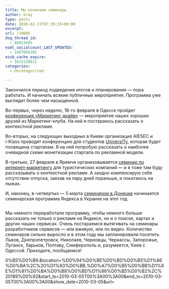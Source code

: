 ```yaml
---
title: Мы начинаем семинары
author: Gray
type: posts
date: 2010-02-11T07:39:15+00:00
excerpt:
url: /10085
dsq_thread_id:
  - 66023645
esml_socialcount_LAST_UPDATED:
  - 1497056282
essb_cache_expire:
  - 1615120812
categories:
  - Uncategorized

---
```








Закончился период подведения итогов и планирования — пора работать. И начинать всякие публичные мероприятия. Программа уже выглядит более чем насыщенной.

<nobr>Во-первых</nobr>, через неделю, <nobr>18-го</nobr> февраля в Одессе пройдет [конференция «Маркетинг драйв»][1] — мероприятие наших хороших друзей из <nobr>Маркетинг-клуба</nobr>. На ней я постараюсь рассказать о контекстной рекламе.

<nobr>Во-вторых</nobr>, на следующих выходных в Киеве организация AIESEC и <nobr>i-Klass</nobr> проводят конференцию для студентов [UniversITy][2], которая будет посвящена стартапам. Я на ней попробую рассказать о наиболее очевидной схеме монетизации стартапа по рекламной модели.

<nobr>В-третьих</nobr>, 27 февраля в Яремче организовывается [семинар по <nobr>интернет-маркетингу</nobr>][3] для туристических компаний — и я тоже там буду рассказывать о контекстной рекламе. А заодно компенсирую себе отсутствие отпуска, заехав на пару дней пораньше, и покатаюсь на лыжах.

И, наконец, <nobr>в-четвертых</nobr> — 5 марта [семинаром в Донецке][4] начинается семинарская программа Яндекса в Украине на этот год.

[<img src="https://i0.wp.com/calendar.yandex.ru/i/calendar-button.gif?w=740" alt="" border="0" data-recalc-dims="1" />][5]

Мы немного переработали программу, чтобы немного больше рассказать не только о рекламе на Яндексе, но и о поиске, картах и других наших сервисах. Очень постараемся вытягивать на семинары разработчиков сервисов — или вживую, или по видео. Количество семинаров сильно выросло и в этом году мы запланировали посетить Львов, Днепропетровск, Николаев, Черновцы, Черкассы, Запорожье, Луганск, Харьков, Полтаву, Симферополь и, разумеется, Киев с Одессой. Приходите, пообщаемся!

 [1]: http://www.mdrive.euroindex.ua/?page=odessa
 [2]: http://univ-it.org.ua/
 [3]: http://turyzmseminar.blogspot.com/
 [4]: http://advertising.yandex.ru/seminar/donetsk_mar2010.xml
 [5]: http://calendar.yandex.ru/event-add?name=%D0%A1%D0%B5%D0%BC%D0%B8%D0%BD%D0%B0%D1%80%20%D0%AF%D0%BD%D0%B4%D0%B5%D0%BA%D1%81%D0%B0&description=%D0%92%D0%B5%D0%B4%D1%83%D1%89%D0%B8%D0%B5%20%D1%81%D0%BF%D0%B5%D1%86%D0%B8%D0%B0%D0%BB%D0%B8%D1%81%D1%82%D1%8B%20%D0%BA%D0%BE%D0%BC%D0%BF%D0%B0%D0%BD%D0%B8%D0%B8%20%C2%AB%D0%AF%D0%BD%D0%B4%D0%B5%D0%BA%D1%81%C2%BB%20%D1%81%D0%BE%D0%B2%D0%BC%D0%B5%D1%81%D1%82%D0%BD%D0%BE%20%D1%81%D0%BE%20%D1%81%D1%82%D1%83%D0%B4%D0%B8%D0%B5%D0%B9%20%D0%B8%D0%BD%D1%82%D0%B5%D1%80%D0%BD%D0%B5%D1%82-%D1%80%D0%B5%D1%88%D0%B5%D0%BD%D0%B8%D0%B9%20LookMy.info%20%D0%BF%D1%80%D0%BE%D0%B2%D0%B5%D0%B4%D1%83%D1%82%205%20%D0%BC%D0%B0%D1%80%D1%82%D0%B0%202010%20%D0%B3%D0%BE%D0%B4%D0%B0%20%D0%B2%20%D0%94%D0%BE%D0%BD%D0%B5%D1%86%D0%BA%D0%B5%20%D0%BF%D1%80%D0%B0%D0%BA%D1%82%D0%B8%D1%87%D0%B5%D1%81%D0%BA%D0%B8%D0%B9%20%D1%81%D0%B5%D0%BC%D0%B8%D0%BD%D0%B0%D1%80%20%C2%AB%D0%98%D0%BD%D1%82%D0%B5%D1%80%D0%BD%D0%B5%D1%82-%D1%80%D0%B5%D0%BA%D0%BB%D0%B0%D0%BC%D0%B0%3A%20%D0%B8%D1%82%D0%BE%D0%B3%D0%B8%20%D0%B8%20%D0%BF%D0%B5%D1%80%D1%81%D0%BF%D0%B5%D0%BA%D1%82%D0%B8%D0%B2%D1%8B.%20%D0%A0%D0%B5%D0%BA%D0%BB%D0%B0%D0%BC%D0%BD%D1%8B%D0%B5%20%D0%B2%D0%BE%D0%B7%D0%BC%D0%BE%D0%B6%D0%BD%D0%BE%D1%81%D1%82%D0%B8%20%D0%AF%D0%BD%D0%B4%D0%B5%D0%BA%D1%81%D0%B0%C2%BB.%0A%0A%D0%A3%D1%87%D0%B0%D1%81%D1%82%D0%B8%D0%B5%20%D0%B2%20%D1%81%D0%B5%D0%BC%D0%B8%D0%BD%D0%B0%D1%80%D0%B5%20%D0%B1%D0%B5%D1%81%D0%BF%D0%BB%D0%B0%D1%82%D0%BD%D0%BE%D0%B5%2C%20%D0%BE%D0%B4%D0%BD%D0%B0%D0%BA%D0%BE%20%D1%82%D1%80%D0%B5%D0%B1%D1%83%D0%B5%D1%82%D1%81%D1%8F%20%D0%BF%D1%80%D0%B5%D0%B4%D0%B2%D0%B0%D1%80%D0%B8%D1%82%D0%B5%D0%BB%D1%8C%D0%BD%D0%B0%D1%8F%20%D1%80%D0%B5%D0%B3%D0%B8%D1%81%D1%82%D1%80%D0%B0%D1%86%D0%B8%D1%8F%20(%D1%80%D0%B5%D0%B3%D0%B8%D1%81%D1%82%D1%80%D0%B0%D1%86%D0%B8%D0%BE%D0%BD%D0%BD%D0%B0%D1%8F%20%D1%84%D0%BE%D1%80%D0%BC%D0%B0%20%E2%80%94%20%D0%BD%D0%B8%D0%B6%D0%B5%20%D0%BD%D0%B0%20%D1%8D%D1%82%D0%BE%D0%B9%20%D1%81%D1%82%D1%80%D0%B0%D0%BD%D0%B8%D1%86%D0%B5).%0A%0A%D0%9D%D0%B0%20%D1%81%D0%B5%D0%BC%D0%B8%D0%BD%D0%B0%D1%80%D0%B5%20%D0%B1%D1%83%D0%B4%D1%83%D1%82%20%D0%BF%D1%80%D0%BE%D1%87%D0%B8%D1%82%D0%B0%D0%BD%D1%8B%20%D0%B4%D0%BE%D0%BA%D0%BB%D0%B0%D0%B4%D1%8B%20%D0%BF%D0%BE%20%D1%81%D0%BB%D0%B5%D0%B4%D1%83%D1%8E%D1%89%D0%B8%D0%BC%20%D1%82%D0%B5%D0%BC%D0%B0%D0%BC%3A%0A%0A%D0%AF%D0%BD%D0%B4%D0%B5%D0%BA%D1%81.%20%D0%A0%D0%B0%D0%B7%D1%80%D0%B5%D1%88%D0%B8%D1%82%D0%B5%20%D0%BF%D1%80%D0%B5%D0%B4%D1%81%D1%82%D0%B0%D0%B2%D0%B8%D1%82%D1%8C%D1%81%D1%8F%3F%20(%D0%A1%D0%B5%D1%80%D0%B3%D0%B5%D0%B9%20%D0%9F%D0%B5%D1%82%D1%80%D0%B5%D0%BD%D0%BA%D0%BE)%0A%D0%9E%D0%BD%D0%BB%D0%B0%D0%B9%D0%BD%D0%BE%D0%B2%D0%B0%D1%8F%20%D1%80%D0%B5%D0%BA%D0%BB%D0%B0%D0%BC%D0%B0%3A%20%D0%BA%D0%BB%D0%B0%D1%81%D1%81%D0%B8%D1%84%D0%B8%D0%BA%D0%B0%D1%86%D0%B8%D1%8F%2C%20%D0%B0%D1%83%D0%B4%D0%B8%D1%82%D0%BE%D1%80%D0%B8%D1%8F%2C%20%D1%81%D1%82%D1%80%D1%83%D0%BA%D1%82%D1%83%D1%80%D0%B0%20%D1%80%D1%8B%D0%BD%D0%BA%D0%B0.%20(%D0%A1%D0%B5%D1%80%D0%B3%D0%B5%D0%B9%20%D0%9F%D0%B5%D1%82%D1%80%D0%B5%D0%BD%D0%BA%D0%BE)%0A%D0%AF%D0%BD%D0%B4%D0%B5%D0%BA%D1%81.%D0%94%D0%B8%D1%80%D0%B5%D0%BA%D1%82%3A%20%D0%BE%D1%81%D0%BD%D0%BE%D0%B2%D1%8B%20%D0%BC%D0%B0%D1%81%D1%82%D0%B5%D1%80%D1%81%D1%82%D0%B2%D0%B0.%20(%D0%90%D0%BB%D0%B5%D0%BA%D1%81%D0%B5%D0%B9%20%D0%9A%D0%B8%D1%80%D0%BF%D0%B8%D1%87%D0%BD%D0%B8%D0%BA%D0%BE%D0%B2)%0A%D0%AF%D0%BD%D0%B4%D0%B5%D0%BA%D1%81.%D0%94%D0%B8%D1%80%D0%B5%D0%BA%D1%82%3A%20%D0%B4%D0%BB%D1%8F%20%D0%BF%D1%80%D0%BE%D0%B4%D0%B2%D0%B8%D0%BD%D1%83%D1%82%D1%8B%D1%85%20%D1%80%D0%B5%D0%BA%D0%BB%D0%B0%D0%BC%D0%BE%D0%B4%D0%B0%D1%82%D0%B5%D0%BB%D0%B5%D0%B9.%20(%D0%90%D0%BB%D0%B5%D0%BA%D1%81%D0%B5%D0%B9%20%D0%9A%D0%B8%D1%80%D0%BF%D0%B8%D1%87%D0%BD%D0%B8%D0%BA%D0%BE%D0%B2)%0A%D0%98%D1%81%D0%BA%D1%83%D1%81%D1%81%D1%82%D0%B2%D0%BE%20%D0%BF%D0%BE%D0%B4%D0%B1%D0%BE%D1%80%D0%B0%20%D1%81%D0%BB%D0%BE%D0%B2%20%D0%B4%D0%BB%D1%8F%20%D0%B8%D1%81%D0%BF%D0%BE%D0%BB%D1%8C%D0%B7%D0%BE%D0%B2%D0%B0%D0%BD%D0%B8%D1%8F%20%D0%B2%20%D0%BA%D0%BE%D0%BD%D1%82%D0%B5%D0%BA%D1%81%D1%82%D0%BD%D0%BE%D0%B9%20%D1%80%D0%B5%D0%BA%D0%BB%D0%B0%D0%BC%D0%B5.%20(%D0%98%D1%80%D0%B8%D0%BD%D0%B0%20%D0%92%D0%B0%D0%BA%D0%B0%D1%80%D1%87%D1%83%D0%BA)%0A%D0%9A%D0%B0%D0%BA%20%D0%BF%D1%80%D0%B0%D0%B2%D0%B8%D0%BB%D1%8C%D0%BD%D0%BE%20%D1%81%D0%BE%D1%81%D1%82%D0%B0%D0%B2%D0%B8%D1%82%D1%8C%20%D1%83%D1%81%D0%BF%D0%B5%D1%88%D0%BD%D0%BE%D0%B5%20%D1%80%D0%B5%D0%BA%D0%BB%D0%B0%D0%BC%D0%BD%D0%BE%D0%B5%20%D0%BE%D0%B1%D1%8A%D1%8F%D0%B2%D0%BB%D0%B5%D0%BD%D0%B8%D0%B5.%20(%D0%98%D1%80%D0%B8%D0%BD%D0%B0%20%D0%92%D0%B0%D0%BA%D0%B0%D1%80%D1%87%D1%83%D0%BA)%0A%D0%90%D0%BD%D0%B0%D0%BB%D0%B8%D0%B7%20%D1%81%D1%82%D0%B0%D1%82%D0%B8%D1%81%D1%82%D0%B8%D0%BA%D0%B8%20%D1%81%D0%B0%D0%B9%D1%82%D0%B0.%20%D0%AF%D0%BD%D0%B4%D0%B5%D0%BA%D1%81.%D0%9C%D0%B5%D1%82%D1%80%D0%B8%D0%BA%D0%B0.%20(%D0%A1%D0%B5%D1%80%D0%B3%D0%B5%D0%B9%20%D0%9F%D0%B5%D1%82%D1%80%D0%B5%D0%BD%D0%BA%D0%BE)%0A%D0%92%D0%B5%D0%B1%D0%BC%D0%B0%D1%81%D1%82%D0%B5%D1%80%20%D0%B8%20%D0%AF%D0%BD%D0%B4%D0%B5%D0%BA%D1%81.%20(%D0%A1%D0%B5%D1%80%D0%B3%D0%B5%D0%B9%20%D0%9F%D0%B5%D1%82%D1%80%D0%B5%D0%BD%D0%BA%D0%BE)%0A%D0%9A%D0%B0%D0%BA%20%D0%B7%D0%B0%D1%80%D0%B0%D0%B1%D0%B0%D1%82%D1%8B%D0%B2%D0%B0%D1%82%D1%8C%20%D1%81%20%D0%AF%D0%BD%D0%B4%D0%B5%D0%BA%D1%81%D0%BE%D0%BC%3A%20%D0%BF%D1%80%D0%B5%D0%B4%D0%BB%D0%BE%D0%B6%D0%B5%D0%BD%D0%B8%D0%B5%20%D0%B4%D0%BB%D1%8F%20%D1%80%D0%B5%D0%BA%D0%BB%D0%B0%D0%BC%D0%BD%D1%8B%D1%85%20%D0%B0%D0%B3%D0%B5%D0%BD%D1%82%D1%81%D1%82%D0%B2%20%D0%B8%20%D1%81%D1%82%D1%83%D0%B4%D0%B8%D0%B9.%20(%D0%A1%D0%B5%D1%80%D0%B3%D0%B5%D0%B9%20%D0%93%D0%BE%D0%BB%D0%BE%D0%B2%D0%BA%D0%BE)%0A%D0%92%D0%BE%D0%B7%D0%BC%D0%BE%D0%B6%D0%BD%D0%BE%D1%81%D1%82%D0%B8%20%D0%BC%D0%B5%D0%B4%D0%B8%D0%B9%D0%BD%D0%BE%D0%B9%20%D0%B8%20%D1%80%D0%B5%D0%B3%D0%B8%D0%BE%D0%BD%D0%B0%D0%BB%D1%8C%D0%BD%D0%BE%D0%B9%20%D1%80%D0%B5%D0%BA%D0%BB%D0%B0%D0%BC%D1%8B%20%D0%BD%D0%B0%20%D0%AF%D0%BD%D0%B4%D0%B5%D0%BA%D1%81%D0%B5.%20(%D0%A1%D0%B5%D1%80%D0%B3%D0%B5%D0%B9%20%D0%93%D0%BE%D0%BB%D0%BE%D0%B2%D0%BA%D0%BE)%0A%D0%94%D0%BB%D1%8F%20%D1%83%D1%87%D0%B0%D1%81%D1%82%D0%B8%D1%8F%20%D0%B2%20%D1%81%D0%B5%D0%BC%D0%B8%D0%BD%D0%B0%D1%80%D0%B5%20%D0%BF%D1%80%D0%B8%D0%B3%D0%BB%D0%B0%D1%88%D0%B0%D1%8E%D1%82%D1%81%D1%8F%20%D1%80%D0%B0%D1%81%D0%BF%D1%80%D0%BE%D1%81%D1%82%D1%80%D0%B0%D0%BD%D0%B8%D1%82%D0%B5%D0%BB%D0%B8%20%D1%80%D0%B5%D0%BA%D0%BB%D0%B0%D0%BC%D1%8B%20(%D0%B2%20%D1%82%D0%BE%D0%BC%20%D1%87%D0%B8%D1%81%D0%BB%D0%B5%20%D1%81%D0%BE%D1%82%D1%80%D1%83%D0%B4%D0%BD%D0%B8%D0%BA%D0%B8%20%D1%82%D1%80%D0%B0%D0%B4%D0%B8%D1%86%D0%B8%D0%BE%D0%BD%D0%BD%D1%8B%D1%85%20%D1%80%D0%B5%D0%BA%D0%BB%D0%B0%D0%BC%D0%BD%D1%8B%D1%85%20%D0%B0%D0%B3%D0%B5%D0%BD%D1%82%D1%81%D1%82%D0%B2)%2C%20%D1%81%D0%BF%D0%B5%D1%86%D0%B8%D0%B0%D0%BB%D0%B8%D1%81%D1%82%D1%8B%20%D0%BF%D0%BE%20%D0%BC%D0%B0%D1%80%D0%BA%D0%B5%D1%82%D0%B8%D0%BD%D0%B3%D1%83%2C%20%D0%BF%D1%80%D0%B5%D0%B4%D1%81%D1%82%D0%B0%D0%B2%D0%B8%D1%82%D0%B5%D0%BB%D0%B8%20%D0%B2%D0%B5%D0%B1-%D1%81%D1%82%D1%83%D0%B4%D0%B8%D0%B9%2C%20%D0%B0%20%D1%82%D0%B0%D0%BA%D0%B6%D0%B5%20%D0%B2%D1%81%D0%B5%2C%20%D0%BA%D0%BE%D0%BC%D1%83%20%D0%B8%D0%BD%D1%82%D0%B5%D1%80%D0%B5%D1%81%D0%BD%D0%BE%20%D1%83%D0%B7%D0%BD%D0%B0%D1%82%D1%8C%20%D0%B1%D0%BE%D0%BB%D1%8C%D1%88%D0%B5%20%D0%BE%20%D1%80%D0%B5%D0%BA%D0%BB%D0%B0%D0%BC%D0%BD%D1%8B%D1%85%20%D0%B2%D0%BE%D0%B7%D0%BC%D0%BE%D0%B6%D0%BD%D0%BE%D1%81%D1%82%D1%8F%D1%85%20%D0%AF%D0%BD%D0%B4%D0%B5%D0%BA%D1%81%D0%B0%20%D0%B8%20%D1%81%D0%BE%D0%B2%D1%80%D0%B5%D0%BC%D0%B5%D0%BD%D0%BD%D1%8B%D1%85%20%D0%BE%D0%BD%D0%BB%D0%B0%D0%B9%D0%BD%D0%BE%D0%B2%D1%8B%D1%85%20%D1%80%D0%B5%D0%BA%D0%BB%D0%B0%D0%BC%D0%BD%D1%8B%D1%85%20%D1%82%D0%B5%D1%85%D0%BD%D0%BE%D0%BB%D0%BE%D0%B3%D0%B8%D1%8F%D1%85%2C%20%D0%B2%20%D1%82%D0%BE%D0%BC%20%D1%87%D0%B8%D1%81%D0%BB%D0%B5%20%D1%81%D1%82%D1%83%D0%B4%D0%B5%D0%BD%D1%82%D1%8B%20%D0%B8%20%D0%B0%D1%81%D0%BF%D0%B8%D1%80%D0%B0%D0%BD%D1%82%D1%8B%20%D1%81%D0%BE%D0%BE%D1%82%D0%B2%D0%B5%D1%82%D1%81%D1%82%D0%B2%D1%83%D1%8E%D1%89%D0%B8%D1%85%20%D1%81%D0%BF%D0%B5%D1%86%D0%B8%D0%B0%D0%BB%D1%8C%D0%BD%D0%BE%D1%81%D1%82%D
0%B5%D0%B9.&location=%D0%94%D0%BE%D0%BD%D0%B5%D1%86%D0%BA%2C%20%D1%83%D0%BB.%D0%A7%D0%B5%D0%BB%D1%8E%D1%81%D0%BA%D0%B8%D0%BD%D1%86%D0%B5%D0%B2%2C%20189%D0%92&start_ts=2010-03-05T00%3A00%3A00&end_ts=2010-03-05T00%3A00%3A00&show_date=2010-03-05&url=